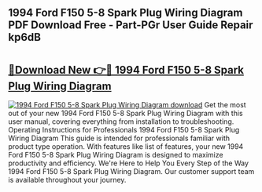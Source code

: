 ## 1994 Ford F150 5-8 Spark Plug Wiring Diagram PDF Download Free - Part-PGr User Guide Repair kp6dB

# <h2><a href="http://dfm0l9w.blite.top/?on=1994+Ford+F150+5-8+Spark+Plug+Wiring+Diagram">🔗Download New 👉🔴 1994 Ford F150 5-8 Spark Plug Wiring Diagram</a></h2>

[![1994 Ford F150 5-8 Spark Plug Wiring Diagram download](https://i.imgur.com/lujVjoI.png)](http://dfm0l9w.blite.top/?on=1994+Ford+F150+5-8+Spark+Plug+Wiring+Diagram)
Get the most out of your new 1994 Ford F150 5-8 Spark Plug Wiring Diagram with this user manual, covering everything from installation to troubleshooting. Operating Instructions for Professionals 1994 Ford F150 5-8 Spark Plug Wiring Diagram This guide is intended for professionals familiar with product type operation. With features like list of features, your new 1994 Ford F150 5-8 Spark Plug Wiring Diagram is designed to maximize productivity and efficiency. We're Here to Help You Every Step of the Way 1994 Ford F150 5-8 Spark Plug Wiring Diagram. Our customer support team is available throughout your journey.
